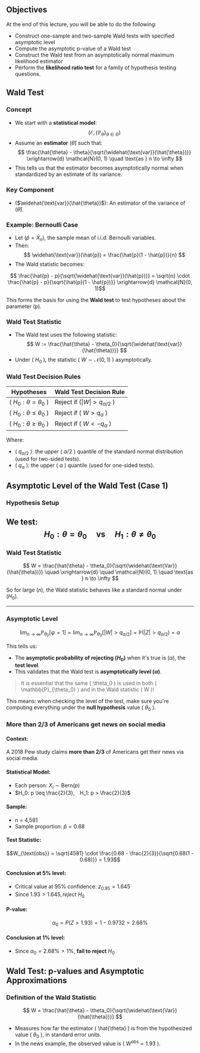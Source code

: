 
## Objectives

At the end of this lecture, you will be able to do the following:  

- Construct one-sample and two-sample Wald tests with specified asymptotic level
- Compute the asymptotic p-value of a Wald test
- Construct the Wald test from an asymptotically normal maximum likelihood estimator
- Perform the **likelihood ratio test** for a family of hypothesis testing questions.

## Wald Test

### Concept
- We start with a **statistical model**:
$$
  (\mathcal{E}, \{ \mathbb{P}_\theta \}_{\theta \in \Theta})
$$
- Assume an **estimator** \($\hat{\theta}$) such that:
$$
  \frac{\hat{\theta} - \theta}{\sqrt{\widehat{\text{var}}(\hat{\theta})}} \xrightarrow{d} \mathcal{N}(0, 1) \quad \text{as } n \to \infty
  $$
- This tells us that the estimator becomes asymptotically normal when standardized by an estimate of its variance.
### Key Component
- \($\widehat{\text{var}}(\hat{\theta})$\): An estimator of the variance of \($\hat{\theta}$\).

### Example: Bernoulli Case

- Let \($\hat{p} = \bar{X}_n$\), the sample mean of i.i.d. Bernoulli variables.
- Then:
$$
  \widehat{\text{var}}(\hat{p}) = \frac{\hat{p}(1 - \hat{p})}{n}
$$
- The Wald statistic becomes:

$$  \frac{\hat{p} - p}{\sqrt{\widehat{\text{var}}(\hat{p})}} = \sqrt{n} \cdot \frac{\hat{p} - p}{\sqrt{\hat{p}(1 - \hat{p})}} \xrightarrow{d} \mathcal{N}(0, 1)$$

This forms the basis for using the **Wald test** to test hypotheses about the parameter \(p\).


### Wald Test Statistic
- The Wald test uses the following statistic:
$$
  W := \frac{\hat{\theta} - \theta_0}{\sqrt{\widehat{\text{var}}(\hat{\theta})}}
  $$
- Under \( $H_0$ \), the statistic \( $W \sim \mathcal{N}(0,1)$ \) asymptotically.
### Wald Test Decision Rules

| Hypotheses                        | Wald Test Decision Rule              |
| --------------------------------- | ------------------------------------ |
| \( $H_0: \theta = \theta_0$ \)    | Reject if \($\|W\|> q_{\alpha/2}$ \) |
| \( $H_0: \theta \leq \theta_0$ \) | Reject if \( $W > q_\alpha$ \)       |
| \( $H_0: \theta \geq \theta_0$ \) | Reject if \( $W < -q_\alpha$ \)      |

Where:
- \( $q_{\alpha/2}$ \): the upper \( $\alpha/2$ \) quantile of the standard normal distribution (used for two-sided tests).
- \( $q_\alpha$ \): the upper \( $\alpha$ \) quantile (used for one-sided tests).


## Asymptotic Level of the Wald Test (Case 1)

### Hypothesis Setup

We test:
$$
H_0: \theta = \theta_0 \quad \text{vs} \quad H_1: \theta \ne \theta_0
$$
---

### Wald Test Statistic
$$
W = \frac{\hat{\theta} - \theta_0}{\sqrt{\widehat{\text{Var}}(\hat{\theta})}}
\quad \xrightarrow{d} \quad \mathcal{N}(0, 1)
\quad \text{as } n \to \infty
$$

So for large \($n$\), the Wald statistic behaves like a standard normal under \($H_0$\).

---

### Asymptotic Level


$$\lim_{n \to \infty} \mathbb{P}_{\theta_0}[\psi = 1]
= \lim_{n \to \infty} \mathbb{P}_{\theta_0} \left[ |W| > q_{\alpha/2} \right]
= \mathbb{P}(|Z| > q_{\alpha/2}) = \alpha$$

This tells us:
- The **asymptotic probability of rejecting \($H_0$\)** when it's true is \($\alpha$\), the **test level**.
- This validates that the Wald test is **asymptotically level \($\alpha$\)**.


> It is essential that the same \( \theta_0 \) is used in both \( \mathbb{P}_{\theta_0} \) and in the Wald statistic \( W \)!

This means: when checking the level of the test, make sure you're computing everything under the **null hypothesis** value \( $\theta_0$ \).

### More than 2/3 of Americans get news on social media

#### **Context:**
A 2018 Pew study claims **more than 2/3** of Americans get their news via social media.
#### **Statistical Model:**
- Each person: $X_i \sim \text{Bern}(p)$
- $H_0: p \leq \frac{2}{3}, H_1: p > \frac{2}{3}$
  
#### **Sample:**
- n = 4,581
- Sample proportion: $\hat{p} = 0.68$
    
#### **Test Statistic:**
$$W_{\text{obs}} = \sqrt{4581} \cdot \frac{0.68 - \frac{2}{3}}{\sqrt{0.68(1 - 0.68)}} = 1.93$$

#### **Conclusion at 5% level:**
- Critical value at 95% confidence: $z_{0.95} = 1.645$
- Since $1.93 > 1.645, reject\ H_0$
#### **P-value:**
$$\alpha_0 = P(Z > 1.93) = 1 - 0.9732 = 2.68\%$$
#### **Conclusion at 1% level:**
- Since $\alpha_0 = 2.68\% > 1\%$, **fail to reject** $H_0$

## Wald Test: p-values and Asymptotic Approximations

### Definition of the Wald Statistic
$$
W = \frac{\hat{\theta} - \theta_0}{\sqrt{\widehat{\text{Var}}(\hat{\theta})}}
$$

- Measures how far the estimator \( \hat{\theta} \) is from the hypothesized value \( $\theta_0$ \), in standard error units.
- In the news example, the observed value is \( $W^{\text{obs}} = 1.93$ \).